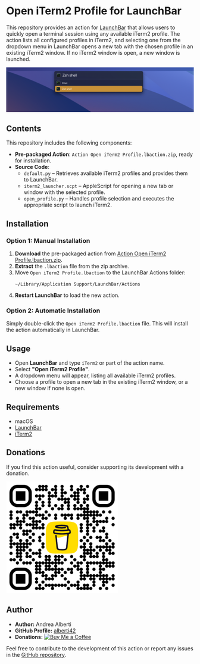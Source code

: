 # Open iTerm2 Profile for LaunchBar

This repository provides an action for [LaunchBar](https://www.obdev.at/products/launchbar/actions.html) that allows users to quickly open a terminal session using any available iTerm2 profile. The action lists all configured profiles in iTerm2, and selecting one from the dropdown menu in LaunchBar opens a new tab with the chosen profile in an existing iTerm2 window. If no iTerm2 window is open, a new window is launched.

![Screenshot](Images/iTerm2_profiles_list_screenshot.jpg)

## Contents

This repository includes the following components:

- **Pre-packaged Action**: `Action Open iTerm2 Profile.lbaction.zip`, ready for installation.
- **Source Code**:
  - `default.py` – Retrieves available iTerm2 profiles and provides them to LaunchBar.
  - `iterm2_launcher.scpt` – AppleScript for opening a new tab or window with the selected profile.
  - `open_profile.py` – Handles profile selection and executes the appropriate script to launch iTerm2.

## Installation

### Option 1: Manual Installation

1. **Download** the pre-packaged action from [Action Open iTerm2 Profile.lbaction.zip](https://github.com/alberti42/Open-iTerm2-Profile-for-LaunchBar/raw/main/Action%20Open%20iTerm2%20Profile.lbaction.zip).
2. **Extract** the `.lbaction` file from the zip archive.
3. Move `Open iTerm2 Profile.lbaction` to the LaunchBar Actions folder:
   ```
   ~/Library/Application Support/LaunchBar/Actions
   ```
4. **Restart LaunchBar** to load the new action.

### Option 2: Automatic Installation

Simply double-click the `Open iTerm2 Profile.lbaction` file. This will install the action automatically in LaunchBar.

## Usage

- Open **LaunchBar** and type `iTerm2` or part of the action name.
- Select **"Open iTerm2 Profile"**.
- A dropdown menu will appear, listing all available iTerm2 profiles.
- Choose a profile to open a new tab in the existing iTerm2 window, or a new window if none is open.

## Requirements

- macOS
- [LaunchBar](https://www.obdev.at/products/launchbar/)
- [iTerm2](https://iterm2.com/)

## Donations

If you find this action useful, consider supporting its development with a donation.

[<img src="Images/buy_me_coffee.png" width=300 alt="Buy Me a Coffee QR Code"/>](https://buymeacoffee.com/alberti)

## Author

- **Author:** Andrea Alberti
- **GitHub Profile:** [alberti42](https://github.com/alberti42)
- **Donations:** [![Buy Me a Coffee](https://img.shields.io/badge/Donate-Buy%20Me%20a%20Coffee-orange)](https://buymeacoffee.com/alberti)

Feel free to contribute to the development of this action or report any issues in the [GitHub repository](https://github.com/alberti42/Open-iTerm2-Profile-for-LaunchBar/issues).
